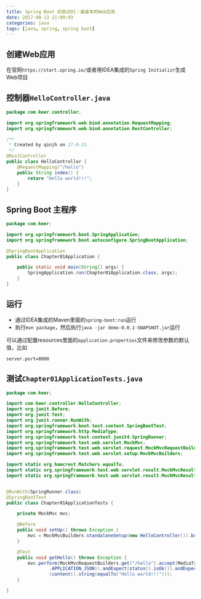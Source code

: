 ```yaml
---
title: Spring Boot 初尝试01：最基本的Web应用
date: 2017-08-13 21:09:03
categories: java
tags: [java, spring, spring boot]
---
```

## 创建Web应用
在官网`https://start.spring.io/`或者用IDEA集成的`Spring Initializr`生成Web项目

<!-- more -->

## 控制器`HelloController.java`
```java
package com.keer.controller;

import org.springframework.web.bind.annotation.RequestMapping;
import org.springframework.web.bind.annotation.RestController;

/**
 * Created by qinjh on 17-8-15.
 */
@RestController
public class HelloController {
    @RequestMapping("/hello")
    public String index() {
        return "Hello world!!!";
    }
}
```

## Spring Boot 主程序
```java
package com.keer;

import org.springframework.boot.SpringApplication;
import org.springframework.boot.autoconfigure.SpringBootApplication;

@SpringBootApplication
public class Chapter01Application {

	public static void main(String[] args) {
		SpringApplication.run(Chapter01Application.class, args);
	}
}
```

## 运行
* 通过IDEA集成的Maven里面的`spring-boot:run`运行
* 执行`mvn package`，然后执行`java -jar demo-0.0.1-SNAPSHOT.jar`运行

可以通过配置resources里面的`application.properties`文件来修改参数的默认值，比如
```
server.port=8000
```

## 测试`Chapter01ApplicationTests.java`
```java
package com.keer;

import com.keer.controller.HelloController;
import org.junit.Before;
import org.junit.Test;
import org.junit.runner.RunWith;
import org.springframework.boot.test.context.SpringBootTest;
import org.springframework.http.MediaType;
import org.springframework.test.context.junit4.SpringRunner;
import org.springframework.test.web.servlet.MockMvc;
import org.springframework.test.web.servlet.request.MockMvcRequestBuilders;
import org.springframework.test.web.servlet.setup.MockMvcBuilders;

import static org.hamcrest.Matchers.equalTo;
import static org.springframework.test.web.servlet.result.MockMvcResultMatchers.content;
import static org.springframework.test.web.servlet.result.MockMvcResultMatchers.status;


@RunWith(SpringRunner.class)
@SpringBootTest
public class Chapter01ApplicationTests {

    private MockMvc mvc;

    @Before
    public void setUp() throws Exception {
        mvc = MockMvcBuilders.standaloneSetup(new HelloController()).build();
    }

    @Test
    public void getHello() throws Exception {
        mvc.perform(MockMvcRequestBuilders.get("/hello").accept(MediaType
                .APPLICATION_JSON)).andExpect(status().isOk()).andExpect
                (content().string(equalTo("Hello world!!!")));
    }

}
```

